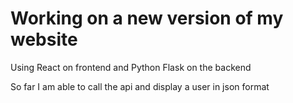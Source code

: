 # Working on a new version of my website

Using React on frontend and Python Flask on the backend

So far I am able to call the api and display a user in json format

